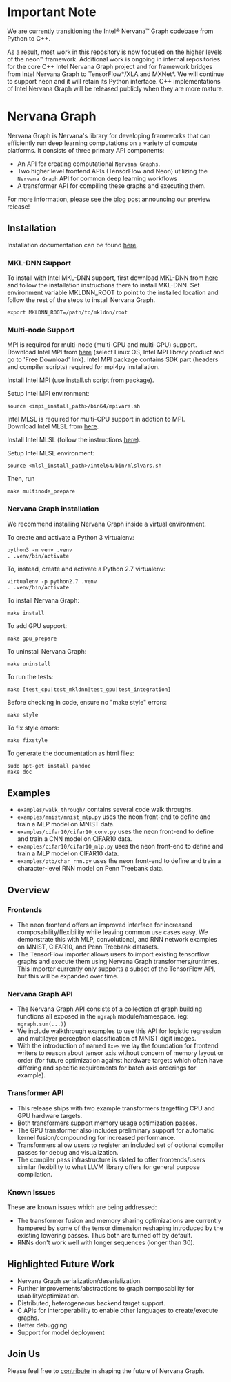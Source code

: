 # Important Note

We are currently transitioning the Intel® Nervana™ Graph codebase from Python to C++.
 
As a result, most work in this repository is now focused on the higher levels of the 
neon™ framework. Additional work is ongoing in internal repositories for the core C++ 
Intel Nervana Graph project and for framework bridges from Intel Nervana Graph to 
TensorFlow*/XLA and MXNet*. We will continue to support neon and it will retain 
its Python interface. C++ implementations of Intel Nervana Graph will be released 
publicly when they are more mature.  

# Nervana Graph

Nervana Graph is Nervana's library for developing frameworks that can efficiently run deep
learning computations on a variety of compute platforms. It consists of three primary API
components:

- An API for creating computational `Nervana Graphs`.
- Two higher level frontend APIs (TensorFlow and Neon) utilizing the `Nervana Graph` API for common deep learning workflows
- A transformer API for compiling these graphs and executing them.

For more information, please see the [blog
post](https://www.nervanasys.com/intel-nervana-graph-preview-release/) announcing our
preview release!

## Installation

Installation documentation can be found
[here](https://ngraph.nervanasys.com/docs/latest/installation.html).

### MKL-DNN Support
To install with Intel MKL-DNN support, first download MKL-DNN from [here](https://github.com/01org/mkl-dnn) 
and follow the installation instructions there to install MKL-DNN. Set 
environment variable MKLDNN_ROOT to point to the installed location and 
follow the rest of the steps to install Nervana Graph.
```
export MKLDNN_ROOT=/path/to/mkldnn/root
```

### Multi-node Support
MPI is required for multi-node (multi-CPU and multi-GPU) support.  
Download Intel MPI from [here](https://software.intel.com/en-us/intel-mpi-library)
(select Linux OS, Intel MPI library product and go to 'Free Download' link).
Intel MPI package contains SDK part (headers and compiler scripts) required for mpi4py installation.

Install Intel MPI (use install.sh script from package).

Setup Intel MPI environment:
```
source <impi_install_path>/bin64/mpivars.sh
```
Intel MLSL is required for multi-CPU support in addtion to MPI.  
Download Intel MLSL from [here](https://github.com/01org/MLSL/releases).

Install Intel MLSL (follow the instructions [here](https://github.com/01org/MLSL/blob/master/README.md)).

Setup Intel MLSL environment:
```
source <mlsl_install_path>/intel64/bin/mlslvars.sh
```
Then, run
```
make multinode_prepare
```

### Nervana Graph installation
We recommend installing Nervana Graph inside a virtual environment.

To create and activate a Python 3 virtualenv:
```
python3 -m venv .venv
. .venv/bin/activate
```

To, instead, create and activate a Python 2.7 virtualenv:
```
virtualenv -p python2.7 .venv
. .venv/bin/activate
```

To install Nervana Graph:
```
make install
```

To add GPU support:
```
make gpu_prepare
```

To uninstall Nervana Graph:
```
make uninstall
```

To run the tests:
```
make [test_cpu|test_mkldnn|test_gpu|test_integration]
```

Before checking in code, ensure no "make style" errors:
```
make style
```

To fix style errors:
```
make fixstyle
```

To generate the documentation as html files:
```
sudo apt-get install pandoc
make doc
```

## Examples

* ``examples/walk_through/`` contains several code walk throughs.
* ``examples/mnist/mnist_mlp.py`` uses the neon front-end to define and train a MLP model on MNIST data.
* ``examples/cifar10/cifar10_conv.py`` uses the neon front-end to define and train a CNN model on CIFAR10 data.
* ``examples/cifar10/cifar10_mlp.py`` uses the neon front-end to define and train a MLP model on CIFAR10 data.
* ``examples/ptb/char_rnn.py`` uses the neon front-end to define and train a character-level RNN model on Penn Treebank data.

## Overview

### Frontends
- The neon frontend offers an improved interface for increased composability/flexibility
  while leaving common use cases easy. We demonstrate this with MLP, convolutional, and
  RNN network examples on MNIST, CIFAR10, and Penn Treebank datasets.
- The TensorFlow importer allows users to import existing tensorflow graphs and execute
  them using Nervana Graph transformers/runtimes. This importer currently only supports a
  subset of the TensorFlow API, but this will be expanded over time.

### Nervana Graph API
- The Nervana Graph API consists of a collection of graph building functions all exposed
  in the `ngraph` module/namespace. (eg: `ngraph.sum(...)`)
- We include walkthrough examples to use this API for logistic regression and multilayer
  perceptron classification of MNIST digit images.
- With the introduction of named `Axes` we lay the foundation for frontend writers to
  reason about tensor axis without concern of memory layout or order (for future
  optimization against hardware targets which often have differing and specific
  requirements for batch axis orderings for example).

### Transformer API
- This release ships with two example transformers targetting CPU and GPU hardware targets. 
- Both transformers support memory usage optimization passes.
- The GPU transformer also includes preliminary support for automatic kernel
  fusion/compounding for increased performance.
- Transformers allow users to register an included set of optional compiler passes for
  debug and visualization.
- The compiler pass infrastructure is slated to offer frontends/users similar flexibility
  to what LLVM library offers for general purpose compilation.

### Known Issues
These are known issues which are being addressed:

- The transformer fusion and memory sharing optimizations are currently hampered by some
  of the tensor dimension reshaping introduced by the existing lowering passes. Thus both
  are turned off by default.
- RNNs don't work well with longer sequences (longer than 30).

## Highlighted Future Work

- Nervana Graph serialization/deserialization.
- Further improvements/abstractions to graph composability for usability/optimization.
- Distributed, heterogeneous backend target support.
- C APIs for interoperability to enable other languages to create/execute graphs.
- Better debugging
- Support for model deployment

## Join Us
Please feel free to [contribute](CONTRIBUTING.rst) in shaping the future of Nervana Graph.
